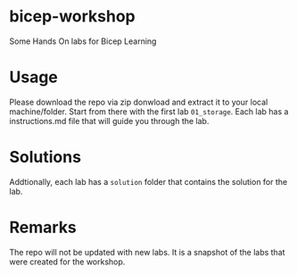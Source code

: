 # bicep-workshop
Some Hands On labs for Bicep Learning

# Usage
 Please download the repo via zip donwload and extract it to your local machine/folder. Start from there with the first lab `01_storage`.
Each lab has a instructions.md file that will guide you through the lab.

# Solutions
 Addtionally, each lab has a `solution` folder that contains the solution for the lab.	

# Remarks
The repo will not be updated with new labs. It is a snapshot of the labs that were created for the workshop.